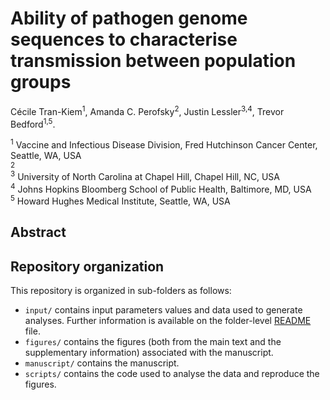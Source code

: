 # Ability of pathogen genome sequences to characterise transmission between population groups

Cécile Tran-Kiem<sup>1</sup>,
Amanda C. Perofsky<sup>2</sup>,
Justin Lessler<sup>3,4</sup>,
Trevor Bedford<sup>1,5</sup>.

<sup>1</sup> Vaccine and Infectious Disease Division, Fred Hutchinson Cancer Center, Seattle, WA, USA <br>
<sup>2</sup> <br>
<sup>3</sup> University of North Carolina at Chapel Hill, Chapel Hill, NC, USA <br>
<sup>4</sup> Johns Hopkins Bloomberg School of Public Health, Baltimore, MD, USA <br>
<sup>5</sup> Howard Hughes Medical Institute, Seattle, WA, USA <br>

## Abstract

## Repository organization
This repository is organized in sub-folders as follows:
- ```input/``` contains input parameters values and data used to generate analyses. Further information is available on the folder-level [README](https://github.com/blab/phylogeo-signal/blob/main/input/README.md) file. 
- ```figures/``` contains the figures (both from the main text and the supplementary information) associated with the manuscript.
- ```manuscript/``` contains the manuscript.
- ```scripts/``` contains the code used to analyse the data and reproduce the figures.


